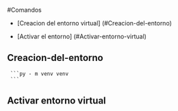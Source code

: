 #Comandos

 - [Creacion del entorno virtual] (#Creacion-del-entorno)

 - [Activar el entorno] (#Activar-entorno-virtual)

 ## Creacion-del-entorno
     ```py - m venv venv
     ```
 ## Activar entorno virtual
